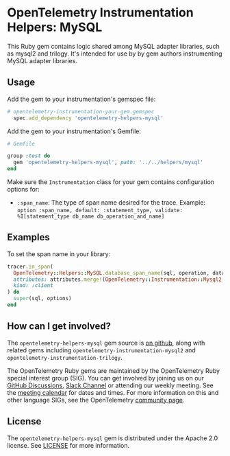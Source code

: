 # OpenTelemetry Instrumentation Helpers: MySQL

This Ruby gem contains logic shared among MySQL adapter libraries, such as mysql2 and trilogy. It's intended for use by by gem authors instrumenting MySQL adapter libraries.

## Usage

Add the gem to your instrumentation's gemspec file:

```ruby
# opentelemetry-instrumentation-your-gem.gemspec
  spec.add_dependency 'opentelemetry-helpers-mysql'
```

Add the gem to your instrumentation's Gemfile:

```ruby
# Gemfile

group :test do
  gem 'opentelemetry-helpers-mysql', path: '../../helpers/mysql'
end
```

Make sure the `Instrumentation` class for your gem contains configuration options for:

- `:span_name`: The type of span name desired for the trace.
  Example: `option :span_name, default: :statement_type, validate: %I[statement_type db_name db_operation_and_name]`

## Examples

To set the span name in your library:

```ruby
tracer.in_span(
  OpenTelemetry::Helpers::MySQL.database_span_name(sql, operation, database_name, config),
  attributes: attributes.merge!(OpenTelemetry::Instrumentation::Mysql2.attributes),
  kind: :client
) do
  super(sql, options)
end
```

## How can I get involved?

The `opentelemetry-helpers-mysql` gem source is [on github][repo-github], along with related gems including `opentelemetry-instrumentation-mysql2` and `opentelemetry-instrumentation-trilogy`.

The OpenTelemetry Ruby gems are maintained by the OpenTelemetry Ruby special interest group (SIG). You can get involved by joining us on our [GitHub Discussions][discussions-url], [Slack Channel][slack-channel] or attending our weekly meeting. See the [meeting calendar][community-meetings] for dates and times. For more information on this and other language SIGs, see the OpenTelemetry [community page][ruby-sig].

## License

The `opentelemetry-helpers-mysql` gem is distributed under the Apache 2.0 license. See [LICENSE][license-github] for more information.

[repo-github]: https://github.com/open-telemetry/opentelemetry-ruby
[license-github]: https://github.com/open-telemetry/opentelemetry-ruby-contrib/blob/main/LICENSE
[ruby-sig]: https://github.com/open-telemetry/community#ruby-sig
[community-meetings]: https://github.com/open-telemetry/community#community-meetings
[slack-channel]: https://cloud-native.slack.com/archives/C01NWKKMKMY
[discussions-url]: https://github.com/open-telemetry/opentelemetry-ruby/discussions
